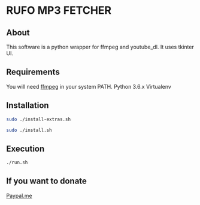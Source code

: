 # RUFO MP3 FETCHER

## About

This software is a python wrapper for ffmpeg and youtube_dl. It uses tkinter UI.

## Requirements

You will need [ffmpeg](https://ffmpeg.org/) in your system PATH.
Python 3.6.x
Virtualenv

## Installation

```bash
sudo ./install-extras.sh
```

```bash
sudo ./install.sh
```

## Execution

```bash
./run.sh
```

## If you want to donate

[Paypal.me](https://paypal.me/matiasgarafoni?country.x=UY&locale.x=es_XC)

